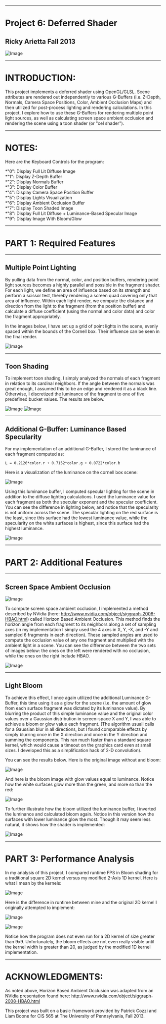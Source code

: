 ------------------------------------------------------------------------------------
Project 6: Deferred Shader
====================================================================================
Ricky Arietta Fall 2013
-------------------------------------------------------------------------------

![Image](https://raw.github.com/rarietta/Project6-DeferredShader/master/readme_imgs/header.png)

------------------------------------------------------------------------------------
INTRODUCTION:
====================================================================================

This project implements a deferred shader using OpenGL/GLSL. Scene attributes
are rendered out independently to various G-Buffers (i.e. Z-Depth, Normals,
Camera Space Positions, Color, Ambient Occlusion Maps) and then utilized for
post-process lighting and rendering calculations. In this project, I explore
how to use these G-Buffers for rendering multiple point light sources, as well
as calculating screen space ambient occlusion and rendering the scene using
a toon shader (or "cel shader"). 

------------------------------------------------------------------------------------
NOTES:
====================================================================================

Here are the Keyboard Controls for the program:

*"0": Display Full Lit Diffuse Image  
*"1": Display Z-Depth Buffer  
*"2": Display Normals Buffer  
*"3": Display Color Buffer  
*"4": Display Camera Space Position Buffer  
*"5": Display Lights Visualization  
*"6": Display Ambient Occlusion Buffer  
*"7": Display Toon Shaded Image  
*"8": Display Full Lit Diffuse + Luminance-Based Specular Image  
*"9": Display Image With Bloom/Glow
 
------------------------------------------------------------------------------------
PART 1: Required Features
====================================================================================

-------------------------------------------------------------------------------
Multiple Point Lighting
-------------------------------------------------------------------------------

By pulling data from the normal, color, and position buffers, rendering point
light sources becomes a highly parallel and possible in the fragment shader. For
each light, we define an area of influence based on its strength and perform
a scissor test, thereby rendering a screen quad covering only that area of
influence. Within each light render, we compute the distance and direction from
the light to the fragment (from the position buffer) and calculate a diffuse
coefficient (using the normal and color data) and color the fragment appropriately.  

In the images below, I have set up a grid of point lights in the scene, evenly
spaced within the bounds of the Cornell box. Their influence can be seen in the
final render.

![Image](https://raw.github.com/rarietta/Project6-DeferredShader/master/readme_imgs/box_notoon1.png)

-------------------------------------------------------------------------------
Toon Shading
-------------------------------------------------------------------------------

To implement toon shading, I simply analyzed the normals of each fragment
in relation to its cardinal neighbors. If the angle between the normals was
great enough, I assumed this to be an edge and rendered it as a black line.
Otherwise, I discretized the luminance of the fragment to one of five
predefined bucket values. The results are below.  

![Image](https://raw.github.com/rarietta/Project6-DeferredShader/master/readme_imgs/toon_side_by_side.png)
![Image](https://raw.github.com/rarietta/Project6-DeferredShader/master/readme_imgs/toon_side_by_side2.png)

-------------------------------------------------------------------------------
Additional G-Buffer: Luminance Based Specularity
-------------------------------------------------------------------------------

For my implementation of an additional G-Buffer, I stored the luminance of each
fragment computed as:  

	L = 0.2126*color.r + 0.7152*color.g + 0.0722*color.b
	
Here is a visualization of the luminance on the cornell box scene:

![Image](https://raw.github.com/rarietta/Project6-DeferredShader/master/readme_imgs/luminance.png)

Using this luminance buffer, I computed specular lighting for the scene in
addition to the diffuse lighting calculations. I used the luminance value
for each fragment as both the specular exponent and the specular coefficient.
You can see the difference in lighting below, and notice that the specularity
is not uniform across the scene. The specular lighting on the red surface
is the least, since this surface had the lowest luminance value, while the
specularity on the white surfaces is highest, since this surface had the
highest luminance.

![Image](https://raw.github.com/rarietta/Project6-DeferredShader/master/readme_imgs/diffuse_vs_specular.png)

------------------------------------------------------------------------------------
PART 2: Additional Features
====================================================================================

-------------------------------------------------------------------------------
Screen Space Ambient Occlusion
-------------------------------------------------------------------------------

![Image](https://raw.github.com/rarietta/Project6-DeferredShader/master/readme_imgs/AOpass.png)

To compute screen space ambient occlusion, I implemented a method described by 
NVidia (here: http://www.nvidia.com/object/siggraph-2008-HBAO.html) called
Horizon Based Ambient Occlusion. This method finds the horizon angle from each
fragment to its neighbors along a set of sampling axes (in my implementation
I simply used the 4 axes in X, Y, -X, and -Y and sampled 6 fragments in each
direction). These sampled angles are used to compute the occlusion value of any one
fragment and multiplied with the ambient light in a scene. You can see the
difference between the two sets of images below: the ones on the left were
rendered with no occlusion, while the ones on the right include HBAO.

![Image](https://raw.github.com/rarietta/Project6-DeferredShader/master/readme_imgs/occlusion_demo.png)

-------------------------------------------------------------------------------
Light Bloom
-------------------------------------------------------------------------------

To achieve this effect, I once again utilized the additional Luminance G-Buffer,
this time using it as a glow for the scene (i.e. the amount of glow from each
surface fragment was dictated by its luminance value). By blurring the product
of this simple luminance value and the original color values over a Gaussian 
distribution in screen-space X and Y, I was able to achieve a bloom or glow 
value each fragment. (The algorithm usuall calls for a Gaussian blur in all
directions, but I found comparable effects by simply blurring once in the X
direction and once in the Y direction and summing the components. This ran much
faster than a standard square kernel, which would cause a timeout on the
graphics card even at small sizes. I developed this as a simplification hack
of 2-D convolution).

You can see the results below. Here is the original image without and bloom:

![Image](https://raw.github.com/rarietta/Project6-DeferredShader/master/readme_imgs/bloom0.png)

And here is the bloom image with glow values equal to luminance. Notice how
the white surfaces glow more than the green, and more so than the red:

![Image](https://raw.github.com/rarietta/Project6-DeferredShader/master/readme_imgs/bloom1.png)

To further illustrate how the bloom utilized the luminance buffer, I inverted
the luminance and calculated bloom again. Notice in this version how the surfaces
with lower luminance glow the most. Though it may seem less natural, it shows
how the shader is implemented:

![Image](https://raw.github.com/rarietta/Project6-DeferredShader/master/readme_imgs/bloom2.png)

------------------------------------------------------------------------------------
PART 3: Performance Analysis
====================================================================================

In my analysis of this project, I compared runtime FPS in Bloom shading for a traditional
square 2D kernel versus my modified 2-Axis 1D kernel. Here is what I mean by the
kernels:

![Image](https://raw.github.com/rarietta/Project6-DeferredShader/master/readme_imgs/kernel_shapes.png)

Here is the difference in runtime between mine and the original 2D kernel I
originally attempted to implement:

![Image](https://raw.github.com/rarietta/Project6-DeferredShader/master/readme_imgs/kernel_fps_chart.png)

![Image](https://raw.github.com/rarietta/Project6-DeferredShader/master/readme_imgs/kernel_fps_graph.png)

Notice how the program does not even run for a 2D kernel of size greater than
9x9. Unfortunately, the bloom effects are not even really visible until the kernel
width is greater than 20, as judged by the modified 1D kernel implementation.

------------------------------------------------------------------------------------
ACKNOWLEDGMENTS:
====================================================================================

As noted above, Horizon Based Ambient Occlusion was adapted from an NVidia
presentation found here: http://www.nvidia.com/object/siggraph-2008-HBAO.html

This project was built on a basic framework provided by Patrick Cozzi and Liam
Boone for CIS 565 at The University of Pennsylvania, Fall 2013.